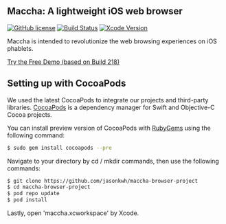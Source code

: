 ## Maccha: A lightweight iOS web browser

[![GitHub license](https://img.shields.io/badge/license-MPL%202.0-brightgreen.svg)](https://raw.githubusercontent.com/jasonkwh/maccha-browser-project/master/LICENSE.txt)
[![Build Status](https://travis-ci.org/jasonkwh/maccha-browser-project.svg?branch=master)](https://travis-ci.org/jasonkwh/maccha-browser-project)
[![Xcode Version](https://img.shields.io/badge/xcode-7.3-blue.svg)](https://developer.apple.com/xcode/)

Maccha is intended to revolutionize the web browsing experiences on iOS phablets.

[Try the Free Demo (based on Build 218)](https://appetize.io/app/0we4br9p62gp3fazeggb2wkuvc)

## Setting up with CocoaPods

We used the latest CocoaPods to integrate our projects and third-party libraries. [CocoaPods](https://cocoapods.org/) is a dependency manager for Swift and Objective-C Cocoa projects.

You can install preview version of CocoaPods with [RubyGems](https://rubygems.org/) using the following command:

```bash
$ sudo gem install cocoapods --pre
```

Navigate to your directory by cd / mkdir commands, then use the following commands:

```bash
$ git clone https://github.com/jasonkwh/maccha-browser-project
$ cd maccha-browser-project
$ pod repo update
$ pod install
```

Lastly, open 'maccha.xcworkspace' by Xcode.
